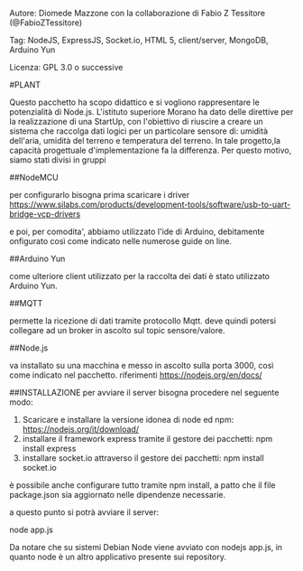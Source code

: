 ﻿ Autore: Diomede Mazzone con la collaborazione di Fabio Z Tessitore (@FabioZTessitore)

Tag: NodeJS, ExpressJS, Socket.io, HTML 5, client/server, MongoDB, Arduino Yun

Licenza: GPL 3.0 o successive

#PLANT

Questo pacchetto ha scopo didattico e si vogliono rappresentare le potenzialità di Node.js. L'istituto superiore Morano ha dato delle direttive per la realizzazione di una StartUp,
con l'obiettivo di riuscire a creare un sistema che raccolga dati logici per un particolare sensore di: umidità dell'aria, umidità del terreno e temperatura del terreno.
In tale progetto,la capacità progettuale d'implementazione fa la differenza. Per questo motivo, siamo stati divisi in gruppi  


##NodeMCU 

per configurarlo bisogna prima scaricare i driver
https://www.silabs.com/products/development-tools/software/usb-to-uart-bridge-vcp-drivers

e poi, per comodita', abbiamo utilizzato l'ide di Arduino, debitamente onfigurato così come indicato nelle numerose guide on line.

##Arduino Yun

come ulteriore client utilizzato per la raccolta dei dati è stato utilizzato Arduino Yun.

##MQTT

permette la ricezione di dati tramite protocollo Mqtt. deve quindi potersi collegare ad un broker in ascolto sul topic sensore/valore.


##Node.js

va installato su una macchina e messo in ascolto sulla porta 3000, così come indicato nel pacchetto. riferimenti https://nodejs.org/en/docs/

##INSTALLAZIONE
per avviare il server bisogna procedere nel seguente modo:

1. Scaricare e installare la versione idonea di node ed npm: https://nodejs.org/it/download/
2. installare il framework express tramite il gestore dei pacchetti: npm install express
3. installare socket.io attraverso il gestore dei pacchetti: npm install socket.io

è possibile anche configurare tutto tramite npm install, a patto che il file package.json sia aggiornato nelle dipendenze necessarie.
 

a questo punto si potrà avviare il server:

node app.js

Da notare che su sistemi Debian Node viene avviato con nodejs app.js, in quanto node è un altro applicativo presente sui repository.
